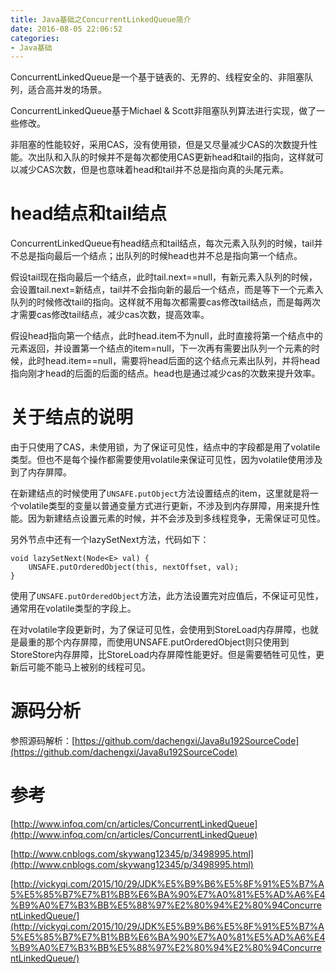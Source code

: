 ```yaml
---
title: Java基础之ConcurrentLinkedQueue简介
date: 2016-08-05 22:06:52
categories: 
- Java基础
---
```


ConcurrentLinkedQueue是一个基于链表的、无界的、线程安全的、非阻塞队列，适合高并发的场景。

<!--more-->

ConcurrentLinkedQueue基于Michael & Scott非阻塞队列算法进行实现，做了一些修改。

非阻塞的性能较好，采用CAS，没有使用锁，但是又尽量减少CAS的次数提升性能。次出队和入队的时候并不是每次都使用CAS更新head和tail的指向，这样就可以减少CAS次数，但是也意味着head和tail并不总是指向真的头尾元素。

# head结点和tail结点

ConcurrentLinkedQueue有head结点和tail结点，每次元素入队列的时候，tail并不总是指向最后一个结点；出队列的时候head也并不总是指向第一个结点。

假设tail现在指向最后一个结点，此时tail.next==null，有新元素入队列的时候，会设置tail.next=新结点，tail并不会指向新的最后一个结点，而是等下一个元素入队列的时候修改tail的指向。这样就不用每次都需要cas修改tail结点，而是每两次才需要cas修改tail结点，减少cas次数，提高效率。

假设head指向第一个结点，此时head.item不为null，此时直接将第一个结点中的元素返回，并设置第一个结点的item=null，下一次再有需要出队列一个元素的时候，此时head.item==null，需要将head后面的这个结点元素出队列，并将head指向刚才head的后面的后面的结点。head也是通过减少cas的次数来提升效率。

# 关于结点的说明

由于只使用了CAS，未使用锁，为了保证可见性，结点中的字段都是用了volatile类型。但也不是每个操作都需要使用volatile来保证可见性，因为volatile使用涉及到了内存屏障。

在新建结点的时候使用了`UNSAFE.putObject`方法设置结点的item，这里就是将一个volatile类型的变量以普通变量方式进行更新，不涉及到内存屏障，用来提升性能。因为新建结点设置元素的时候，并不会涉及到多线程竞争，无需保证可见性。

另外节点中还有一个lazySetNext方法，代码如下：

```
void lazySetNext(Node<E> val) {
	UNSAFE.putOrderedObject(this, nextOffset, val);
}
```

使用了`UNSAFE.putOrderedObject`方法，此方法设置完对应值后，不保证可见性，通常用在volatile类型的字段上。

在对volatile字段更新时，为了保证可见性，会使用到StoreLoad内存屏障，也就是最重的那个内存屏障，而使用UNSAFE.putOrderedObject则只使用到StoreStore内存屏障，比StoreLoad内存屏障性能更好。但是需要牺牲可见性，更新后可能不能马上被别的线程可见。


# 源码分析

参照源码解析：[https://github.com/dachengxi/Java8u192SourceCode](https://github.com/dachengxi/Java8u192SourceCode)

# 参考

[http://www.infoq.com/cn/articles/ConcurrentLinkedQueue](http://www.infoq.com/cn/articles/ConcurrentLinkedQueue)

[http://www.cnblogs.com/skywang12345/p/3498995.html](http://www.cnblogs.com/skywang12345/p/3498995.html)

[http://vickyqi.com/2015/10/29/JDK%E5%B9%B6%E5%8F%91%E5%B7%A5%E5%85%B7%E7%B1%BB%E6%BA%90%E7%A0%81%E5%AD%A6%E4%B9%A0%E7%B3%BB%E5%88%97%E2%80%94%E2%80%94ConcurrentLinkedQueue/](http://vickyqi.com/2015/10/29/JDK%E5%B9%B6%E5%8F%91%E5%B7%A5%E5%85%B7%E7%B1%BB%E6%BA%90%E7%A0%81%E5%AD%A6%E4%B9%A0%E7%B3%BB%E5%88%97%E2%80%94%E2%80%94ConcurrentLinkedQueue/)